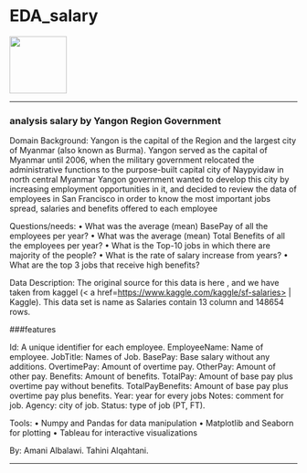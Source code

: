 # EDA_salary

<img src="abc_12.jpg"  width="100" height="100"  alt=""><hr>

### analysis salary by Yangon Region Government

Domain Background: 
Yangon is the capital of the Region and the largest city of Myanmar (also known as Burma). Yangon served as the capital of Myanmar until 2006, when the military government relocated the administrative functions to the purpose-built capital city of Naypyidaw in north central Myanmar
Yangon government wanted to develop this city by increasing employment opportunities in it, and decided to review the data of employees in San Francisco in order to know the most important jobs spread, salaries and benefits offered to each employee


Questions/needs: 
•	What was the average (mean) BasePay of all the employees per year? 
•	What was the average (mean) Total Benefits of all the employees per year? 
•	What is the Top-10 jobs in which there are majority of the people?
•	What is the rate of salary increase from years?
•	What are the top 3 jobs that receive high benefits?


Data Description:
The original source for this data is here , and we have taken from kaggel (< a href=https://www.kaggle.com/kaggle/sf-salaries></a> | Kaggle).
This data set is name as Salaries contain 13 column and 148654 rows.


###features


Id: A unique identifier for each employee.
EmployeeName: Name of employee.
JobTitle: Names of Job.
BasePay: Base salary without any additions.
OvertimePay: Amount of overtime pay.
OtherPay: Amount of other pay.
Benefits: Amount of benefits.
TotalPay: Amount of base pay plus overtime pay without benefits.
TotalPayBenefits: Amount of base pay plus overtime pay plus benefits.
Year: year for every jobs
Notes: comment for job.
Agency: city of job.
Status: type of job (PT, FT).


Tools:
•	Numpy and Pandas for data manipulation
•	Matplotlib and Seaborn for plotting
•	Tableau for interactive visualizations


By:
       Amani Albalawi.
      Tahini Alqahtani.

______________________________________________________________________
